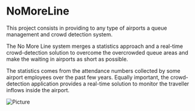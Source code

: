 NoMoreLine
==========

This project consists in providing to any type of airports a queue management and crowd detection system. 

The No More Line system merges a statistics approach and a real-time crowd-detection solution to overcome the overcrowded queue areas and make the waiting in airports as short as possible.

The statistics comes from the attendance numbers collected by some airport employees over the past few years. 
Equally important, the crowd-detection application provides a real-time solution to monitor the traveller inflows 
inside the airport.

![Picture](http://www.cgarchitect.com/content/portfolioitems/2011/08/12520/1312291239_large.jpg "Airport")

